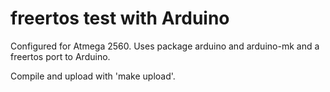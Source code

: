 # freertos test with Arduino

Configured for Atmega 2560. Uses package arduino and arduino-mk and a freertos port to Arduino.

Compile and upload with 'make upload'.

